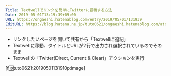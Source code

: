```yaml
---
Title: Textwellでリンクを簡単にTwitterに投稿する方法
Date: 2019-05-01T13:19:39+09:00
URL: https://ongaeshi.hatenablog.com/entry/2019/05/01/131939
EditURL: https://blog.hatena.ne.jp/tuto0621/ongaeshi.hatenablog.com/atom/entry/17680117127098985893
---
```



- リンクしたいページを開いて共有から「Textwellに追記」
- Textwellに移動、タイトルとURLが2行で出力され選択されているのでそのまま
- Textwellの「Twitter(Direct, Current & Clear)」アクションを実行

[f:id:tuto0621:20190501131910p:image]
